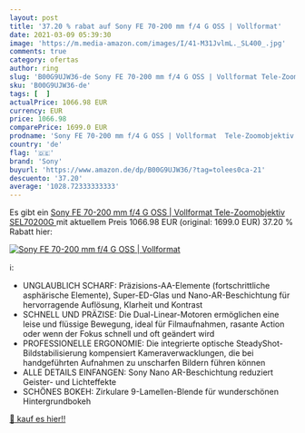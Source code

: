```yaml
---
layout: post
title: '37.20 % rabat auf Sony FE 70-200 mm f/4 G OSS | Vollformat'
date: 2021-03-09 05:39:30
image: 'https://m.media-amazon.com/images/I/41-M31JvlmL._SL400_.jpg'
comments: true
category: ofertas
author: ring
slug: 'B00G9UJW36-de Sony FE 70-200 mm f/4 G OSS | Vollformat Tele-Zoomobjektiv...'
sku: 'B00G9UJW36-de'
tags: [  ]
actualPrice: 1066.98 EUR
currency: EUR
price: 1066.98
comparePrice: 1699.0 EUR
prodname: 'Sony FE 70-200 mm f/4 G OSS | Vollformat  Tele-Zoomobjektiv  SEL70200G '
country: 'de'
flag: '🇩🇪'
brand: 'Sony'
buyurl: 'https://www.amazon.de/dp/B00G9UJW36/?tag=tolees0ca-21'
descuento: '37.20'
average: '1028.72333333333'
---
```


Es gibt ein [Sony FE 70-200 mm f/4 G OSS | Vollformat  Tele-Zoomobjektiv  SEL70200G ](https://www.amazon.de/dp/B00G9UJW36/?tag=tolees0ca-21) mit aktuellem Preis 1066.98 EUR (original: 1699.0 EUR) 37.20 % Rabatt hier:

[![Sony FE 70-200 mm f/4 G OSS | Vollformat](https://m.media-amazon.com/images/I/41-M31JvlmL._SL400_.jpg)](https://www.amazon.de/dp/B00G9UJW36/?tag=tolees0ca-21)

ℹ️:

- UNGLAUBLICH SCHARF: Präzisions-AA-Elemente (fortschrittliche asphärische Elemente), Super-ED-Glas und Nano-AR-Beschichtung für hervorragende Auflösung, Klarheit und Kontrast
- SCHNELL UND PRÄZISE: Die Dual-Linear-Motoren ermöglichen eine leise und flüssige Bewegung, ideal für Filmaufnahmen, rasante Action oder wenn der Fokus schnell und oft geändert wird
- PROFESSIONELLE ERGONOMIE: Die integrierte optische SteadyShot-Bildstabilisierung kompensiert Kameraverwacklungen, die bei handgeführten Aufnahmen zu unscharfen Bildern führen können
- ALLE DETAILS EINFANGEN: Sony Nano AR-Beschichtung reduziert Geister- und Lichteffekte
- SCHÖNES BOKEH: Zirkulare 9-Lamellen-Blende für wunderschönen Hintergrundbokeh

[🛒 kauf es hier!!](https://www.amazon.de/dp/B00G9UJW36/?tag=tolees0ca-21)
